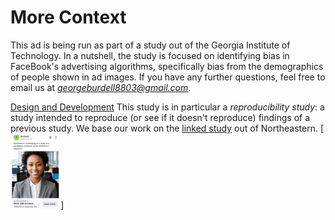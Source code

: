 # More Context
This ad is being run as part of a study out of the Georgia Institute of Technology. In a nutshell, the study is focused on identifying bias in FaceBook's advertising algorithms, specifically bias from the demographics of people shown in ad images. If you have any further questions, feel free to email us at *georgeburdell8803@gmail.com*.

[Design and Development](https://github.com/gt-study/gt-study.github.io/blob/main/ad.png)
This study is in particular a *reproducibility study*: a study intended to reproduce (or see if it doesn't reproduce) findings of a previous study. We base our work on the [linked study](https://website-name.com) out of Northeastern.
[<img src='https://github.com/gt-study/gt-study.github.io/blob/main/ad.png' alt='github' height='120'>]
